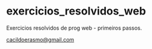 # exercicios_resolvidos_web
Exercicios resolvidos de prog web - primeiros passos.

cacildoerasmo@gmail.com 
